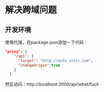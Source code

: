 # 解决跨域问题

## 开发环境

使用代理，在package.json添加一下代码：

```json
"proxy": {
    "/api": {
      "target": "http://auto.stosz.com",
      "changeOrigin":true
    }
  }
```

然后访问：http://localhost:3000/api/what/fuck